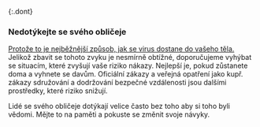 {:.dont}
### Nedotýkejte se svého obličeje

[Protože to je nejběžnější způsob, jak se virus dostane do vašeho těla.](https://www.cdc.gov/coronavirus/2019-ncov/about/transmission.html)
Jelikož zbavit se tohoto zvyku je nesmírně obtížné, doporučujeme vyhýbat se situacím, které zvyšují vaše riziko nákazy. Nejlepší je, pokud zůstanete doma a vyhnete se davům. Oficiální zákazy a veřejná opatření jako kupř. zákazy sdružování a dodržování bezpečné vzdálenosti jsou dalšími prostředky, které riziko snižují.

Lidé se svého obličeje dotýkají velice často bez toho aby si toho byli vědomi. Mějte to na paměti a pokuste se změnit svoje návyky.
